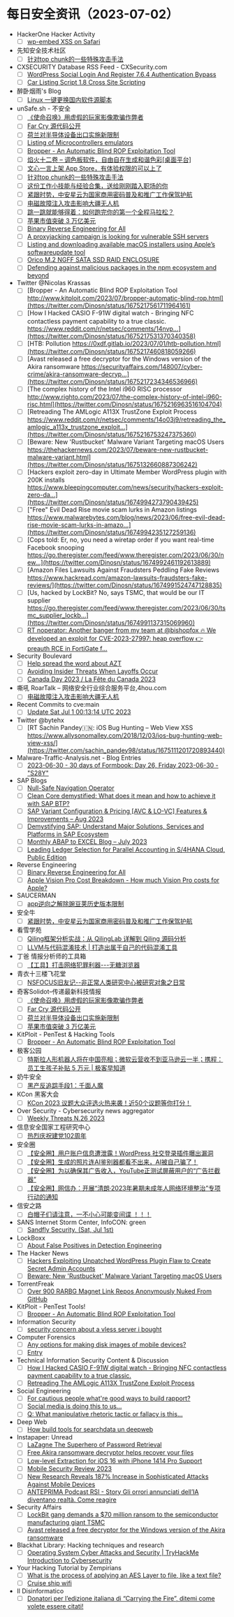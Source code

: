 # 每日安全资讯（2023-07-02）

- HackerOne Hacker Activity
  - [ ] [wp-embed XSS on Safari](https://hackerone.com/reports/1238528)
- 先知安全技术社区
  - [ ] [针对top chunk的一些特殊攻击手法](https://xz.aliyun.com/t/12648)
- CXSECURITY Database RSS Feed - CXSecurity.com
  - [ ] [WordPress Social Login And Register 7.6.4 Authentication Bypass](https://cxsecurity.com/issue/WLB-2023070002)
  - [ ] [Car Listing Script 1.8 Cross Site Scripting](https://cxsecurity.com/issue/WLB-2023070001)
- 醉卧烟雨's Blog
  - [ ] [Linux 一键更换国内软件源脚本](https://blog.cctv.com.im/4236)
- unSafe.sh - 不安全
  - [ ] [《使命召唤》用虚假的玩家影像欺骗作弊者](https://buaq.net/go-170963.html)
  - [ ] [Far Cry 源代码公开](https://buaq.net/go-170964.html)
  - [ ] [荷兰对半导体设备出口实施新限制](https://buaq.net/go-170965.html)
  - [ ] [Listing of Microcontrollers emulators](https://buaq.net/go-170959.html)
  - [ ] [Bropper - An Automatic Blind ROP Exploitation Tool](https://buaq.net/go-170960.html)
  - [ ] [焰火十二卷 – 调色板软件，自由自在生成和谐色彩[桌面平台]](https://buaq.net/go-170956.html)
  - [ ] [文心一言上架 App Store，有体验权限的可以上了](https://buaq.net/go-170955.html)
  - [ ] [针对top chunk的一些特殊攻击手法](https://buaq.net/go-170952.html)
  - [ ] [这份工作小技能与经验合集，送给刚刚踏入职场的你](https://buaq.net/go-170951.html)
  - [ ] [紧跟时势，中安星云为国家商用密码普及和推广工作保驾护航](https://buaq.net/go-170950.html)
  - [ ] [电磁故障注入攻击影响大疆无人机](https://buaq.net/go-170948.html)
  - [ ] [跳一跳就能够得着：如何跑完你的第一个全程马拉松？](https://buaq.net/go-170947.html)
  - [ ] [苹果市值突破 3 万亿美元](https://buaq.net/go-170945.html)
  - [ ] [Binary Reverse Engineering for All](https://buaq.net/go-170941.html)
  - [ ] [A proxyjacking campaign is looking for vulnerable SSH servers](https://buaq.net/go-170936.html)
  - [ ] [Listing and downloading available macOS installers using Apple’s softwareupdate tool](https://buaq.net/go-170932.html)
  - [ ] [Orico M.2 NGFF SATA SSD RAID ENCLOSURE](https://buaq.net/go-170930.html)
  - [ ] [Defending against malicious packages in the npm ecosystem and beyond](https://buaq.net/go-170928.html)
- Twitter @Nicolas Krassas
  - [ ] [Bropper - An Automatic Blind ROP Exploitation Tool http://www.kitploit.com/2023/07/bropper-automatic-blind-rop.html](https://twitter.com/Dinosn/status/1675217561711964161)
  - [ ] [How I Hacked CASIO F-91W digital watch - Bringing NFC contactless payment capability to a true classic. https://www.reddit.com/r/netsec/comments/14nvp...](https://twitter.com/Dinosn/status/1675217531370340358)
  - [ ] [HTB: Pollution https://0xdf.gitlab.io/2023/07/01/htb-pollution.html](https://twitter.com/Dinosn/status/1675217460818059266)
  - [ ] [Avast released a free decryptor for the Windows version of the Akira ransomware https://securityaffairs.com/148007/cyber-crime/akira-ransomware-decryp...](https://twitter.com/Dinosn/status/1675217234346536966)
  - [ ] [The complex history of the Intel i960 RISC processor http://www.righto.com/2023/07/the-complex-history-of-intel-i960-risc.html](https://twitter.com/Dinosn/status/1675216963516104704)
  - [ ] [Retreading The AMLogic A113X TrustZone Exploit Process https://www.reddit.com/r/netsec/comments/14o03j9/retreading_the_amlogic_a113x_trustzone_exploit...](https://twitter.com/Dinosn/status/1675216753247375360)
  - [ ] [Beware: New 'Rustbucket' Malware Variant Targeting macOS Users https://thehackernews.com/2023/07/beware-new-rustbucket-malware-variant.html](https://twitter.com/Dinosn/status/1675132660887306242)
  - [ ] [Hackers exploit zero-day in Ultimate Member WordPress plugin with 200K installs https://www.bleepingcomputer.com/news/security/hackers-exploit-zero-da...](https://twitter.com/Dinosn/status/1674994273790439425)
  - [ ] ["Free" Evil Dead Rise movie scam lurks in Amazon listings https://www.malwarebytes.com/blog/news/2023/06/free-evil-dead-rise-movie-scam-lurks-in-amazo...](https://twitter.com/Dinosn/status/1674994235127259136)
  - [ ] [Cops told: Er, no, you need a wiretap order if you want real-time Facebook snooping https://go.theregister.com/feed/www.theregister.com/2023/06/30/new...](https://twitter.com/Dinosn/status/1674992461192613889)
  - [ ] [Amazon Files Lawsuits Against Fraudsters Peddling Fake Reviews https://www.hackread.com/amazon-lawsuits-fraudsters-fake-reviews/](https://twitter.com/Dinosn/status/1674991524747128835)
  - [ ] [Us, hacked by LockBit? No, says TSMC, that would be our IT supplier https://go.theregister.com/feed/www.theregister.com/2023/06/30/tsmc_supplier_lockb...](https://twitter.com/Dinosn/status/1674991137315069960)
  - [ ] [RT noperator: Another banger from my team at @bishopfox 🔥 We developed an exploit for CVE-2023-27997: heap overflow 👉 preauth RCE in FortiGate f...](https://twitter.com/noperator/status/1674959251435925504)
- Security Boulevard
  - [ ] [Help spread the word about AZT](https://securityboulevard.com/2023/07/help-spread-the-word-about-azt/)
  - [ ] [Avoiding Insider Threats When Layoffs Occur](https://securityboulevard.com/2023/07/avoiding-insider-threats-when-layoffs-occur/)
  - [ ] [Canada Day 2023 / La Fête du Canada 2023](https://securityboulevard.com/2023/07/canada-day-2023-la-fete-du-canada-2023/)
- 嘶吼 RoarTalk – 网络安全行业综合服务平台,4hou.com
  - [ ] [电磁故障注入攻击影响大疆无人机](https://www.4hou.com/posts/9A3z)
- Recent Commits to cve:main
  - [ ] [Update Sat Jul  1 00:13:14 UTC 2023](https://github.com/trickest/cve/commit/b7289a51eb270afae40953ac36a323f6c1eb9d52)
- Twitter @bytehx
  - [ ] [RT Sachin Pandey🇮🇳: iOS Bug Hunting – Web View XSS https://www.allysonomalley.com/2018/12/03/ios-bug-hunting-web-view-xss/](https://twitter.com/sachin_pandey98/status/1675111201720893440)
- Malware-Traffic-Analysis.net - Blog Entries
  - [ ] [2023-06-30 - 30 days of Formbook: Day 26, Friday 2023-06-30 - "S28Y"](https://www.malware-traffic-analysis.net/2023/06/30/index.html)
- SAP Blogs
  - [ ] [Null-Safe Navigation Operator](https://blogs.sap.com/2023/07/01/null-safe-navigation-operator/)
  - [ ] [Clean Core demystified: What does it mean and how to achieve it with SAP BTP?](https://blogs.sap.com/2023/07/01/clean-core-demystified-what-does-it-mean-and-how-to-achieve-it-with-sap-btp/)
  - [ ] [SAP Variant Configuration & Pricing [AVC & LO-VC] Features & Improvements – Aug 2023](https://blogs.sap.com/2023/07/01/sap-variant-configuration-pricing-avc-lo-vc-features-improvements-aug-2023/)
  - [ ] [Demystifying SAP: Understand Major Solutions, Services and Platforms in SAP Ecosystem](https://blogs.sap.com/2023/07/01/demystifying-sap-understand-major-solutions-services-and-platforms-in-sap-ecosystem/)
  - [ ] [Monthly ABAP to EXCEL Blog – July 2023](https://blogs.sap.com/2023/07/01/monthly-abap-to-excel-blog-july-2023/)
  - [ ] [Leading Ledger Selection for Parallel Accounting in S/4HANA Cloud, Public Edition](https://blogs.sap.com/2023/07/01/leading-ledger-selection-for-parallel-accounting-in-s-4hana-cloud-public-edition/)
- Reverse Engineering
  - [ ] [Binary Reverse Engineering for All](https://www.reddit.com/r/ReverseEngineering/comments/14ngtcb/binary_reverse_engineering_for_all/)
  - [ ] [Apple Vision Pro Cost Breakdown - How much Vision Pro costs for Apple?](https://www.reddit.com/r/ReverseEngineering/comments/14o3l8l/apple_vision_pro_cost_breakdown_how_much_vision/)
- SAUCERMAN
  - [ ] [app逆向之解除豌豆荚历史版本限制](https://saucer-man.com/information_security/1050.html)
- 安全牛
  - [ ] [紧跟时势，中安星云为国家商用密码普及和推广工作保驾护航](https://www.aqniu.com/vendor/97363.html)
- 看雪学苑
  - [ ] [Qiling框架分析实战：从 QilingLab 详解到 Qiling 源码分析](https://mp.weixin.qq.com/s?__biz=MjM5NTc2MDYxMw==&mid=2458508400&idx=1&sn=1073732f4cbbfddd59c515cd85d102d8&chksm=b18eecfa86f965ecd9d375f0ce33c59aa4b4dbc3ab3c12c125770280cb106897730900d45255&scene=58&subscene=0#rd)
  - [ ] [LLVM与代码混淆技术 | 打造出属于自己的代码混淆工具](https://mp.weixin.qq.com/s?__biz=MjM5NTc2MDYxMw==&mid=2458508400&idx=2&sn=b379b19745e1e5a76744d5a8aa63621a&chksm=b18eecfa86f965eca5544ae86733065226eed26f90e82f59c46722fca9a412f7c49fabe71275&scene=58&subscene=0#rd)
- 丁爸 情报分析师的工具箱
  - [ ] [【工具】打击网络犯罪利器---无糖浏览器](https://mp.weixin.qq.com/s?__biz=MzI2MTE0NTE3Mw==&mid=2651137016&idx=1&sn=02a1bec34d4c1a99ed9512a8a2c1284b&chksm=f1af54c2c6d8ddd4d11247d1d6d8c0672f849c6928ac8a63892e686a5849e0a5b54b7b4cbf24&scene=58&subscene=0#rd)
- 青衣十三楼飞花堂
  - [ ] [NSFOCUS旧友记--非正常人类研究中心被研究对象之日常](https://mp.weixin.qq.com/s?__biz=MzUzMjQyMDE3Ng==&mid=2247486674&idx=1&sn=10e7012fe7b163f895025fb494b99ca8&chksm=fab2cfedcdc546fb891ea0a3eb8ddb9e3f8fd7d3abb3decfacaae4ed6c0f6504077beb4b5059&scene=58&subscene=0#rd)
- 奇客Solidot–传递最新科技情报
  - [ ] [《使命召唤》用虚假的玩家影像欺骗作弊者](https://www.solidot.org/story?sid=75395)
  - [ ] [Far Cry 源代码公开](https://www.solidot.org/story?sid=75394)
  - [ ] [荷兰对半导体设备出口实施新限制](https://www.solidot.org/story?sid=75393)
  - [ ] [苹果市值突破 3 万亿美元](https://www.solidot.org/story?sid=75392)
- KitPloit - PenTest & Hacking Tools
  - [ ] [Bropper - An Automatic Blind ROP Exploitation Tool](http://www.kitploit.com/2023/07/bropper-automatic-blind-rop.html)
- 极客公园
  - [ ] [特斯拉人形机器人将在中国亮相；微软云营收不到亚马逊云一半；携程：员工生孩子补贴 5 万元 | 极客早知道](https://mp.weixin.qq.com/s?__biz=MTMwNDMwODQ0MQ==&mid=2652997358&idx=1&sn=70b2b95d76d7c8d1690c30890308321e&chksm=7e54fb584923724e03bedf998edd4ba3846c342bac1043786cd48b5a648dc41a8cb7634c105a&scene=58&subscene=0#rd)
- 奶牛安全
  - [ ] [黑产反追踪手段1：千面人魔](https://mp.weixin.qq.com/s?__biz=MzU4NjY0NTExNA==&mid=2247489555&idx=1&sn=2e7aaf532933493609432ab87bd13679&chksm=fdf97306ca8efa1069676a01c25c758f129e98e246be16e332feb47b09c4fcb131b50942b826&scene=58&subscene=0#rd)
- KCon 黑客大会
  - [ ] [KCon 2023 议题大众评选火热来袭！近50个议题等你打分！](https://mp.weixin.qq.com/s?__biz=MzIzOTAwNzc1OQ==&mid=2651136388&idx=1&sn=1b67f8d6ff1a1b0d0ae86c4cc51bb139&chksm=f2c120e4c5b6a9f2d82d4b00ed0422d187ef4643a9ecc44e2cc546c4eae5ecb417bea4965f94&scene=58&subscene=0#rd)
- Over Security - Cybersecurity news aggregator
  - [ ] [Weekly Threats N.26 2023](https://www.ts-way.com/it/weekly-threats/2023/06/30/weekly-threats-n-26-2023/)
- 信息安全国家工程研究中心
  - [ ] [热烈庆祝建党102周年](https://mp.weixin.qq.com/s?__biz=MzU5OTQ0NzY3Ng==&mid=2247494200&idx=1&sn=4612c20fbf908ca7c494ab5791f78004&chksm=feb66b2bc9c1e23d51a471f5bb5574b9e74761d72eacfdf6fe50e3ffaacb8d8f571e8c935e46&scene=58&subscene=0#rd)
- 安全圈
  - [ ] [【安全圈】用户账户信息遭泄露！WordPress 社交登录插件曝出漏洞](https://mp.weixin.qq.com/s?__biz=MzIzMzE4NDU1OQ==&mid=2652038343&idx=1&sn=f0f908f052f9183d2cd720a5688663ef&chksm=f36fc887c4184191960ee25208e9ac774f30981ca3ec187af83f622376a5fe0e34ed1c893cbd&scene=58&subscene=0#rd)
  - [ ] [【安全圈】生成的照片连AI鉴别器都看不出来，AI被自己骗了！](https://mp.weixin.qq.com/s?__biz=MzIzMzE4NDU1OQ==&mid=2652038343&idx=2&sn=6d254368e4c4b7b7ee94ac58c1f26d1b&chksm=f36fc887c4184191769b11e9107b51c9acb4bc42875eddb67ff27c592f534cd71b71004f0607&scene=58&subscene=0#rd)
  - [ ] [【安全圈】为以确保其广告收入，YouTube正测试屏蔽用户的“广告拦截器”](https://mp.weixin.qq.com/s?__biz=MzIzMzE4NDU1OQ==&mid=2652038343&idx=3&sn=665332e66f1eb899387fb91a6119025d&chksm=f36fc887c4184191b08c71b59074549ff35d6377554028ae1598fbfdcb032859c82c71557701&scene=58&subscene=0#rd)
  - [ ] [【安全圈】网信办：开展“清朗·2023年暑期未成年人网络环境整治”专项行动的通知](https://mp.weixin.qq.com/s?__biz=MzIzMzE4NDU1OQ==&mid=2652038343&idx=4&sn=0fc566d4fd6ae66224cc3674c11944eb&chksm=f36fc887c41841917ab5c742bbd0b538e15c6b335ed483d0d038ab3564c0c618d24a169503f7&scene=58&subscene=0#rd)
- 信安之路
  - [ ] [白帽子们请注意，一不小心可能变间谍 ！！！](https://mp.weixin.qq.com/s?__biz=MzI5MDQ2NjExOQ==&mid=2247498789&idx=1&sn=dcb1f0317963b8d19c413eb9ae9aa201&chksm=ec1dcc0ddb6a451b998ccecf95bdd1a3a67a2d535032291d1192659a30759b51332eaf30242a&scene=58&subscene=0#rd)
- SANS Internet Storm Center, InfoCON: green
  - [ ] [Sandfly Security, (Sat, Jul 1st)](https://isc.sans.edu/diary/rss/29998)
- LockBoxx
  - [ ] [About False Positives in Detection Engineering](http://lockboxx.blogspot.com/2023/06/about-false-positives-in-detection.html)
- The Hacker News
  - [ ] [Hackers Exploiting Unpatched WordPress Plugin Flaw to Create Secret Admin Accounts](https://thehackernews.com/2023/07/unpatched-wordpress-plugin-flaw-could.html)
  - [ ] [Beware: New 'Rustbucket' Malware Variant Targeting macOS Users](https://thehackernews.com/2023/07/beware-new-rustbucket-malware-variant.html)
- TorrentFreak
  - [ ] [Over 900 RARBG Magnet Link Repos Anonymously Nuked From GitHub](https://torrentfreak.com/over-900-rarbg-magnet-link-repos-anonymously-nuked-from-github-230701/)
- KitPloit - PenTest Tools!
  - [ ] [Bropper - An Automatic Blind ROP Exploitation Tool](http://www.kitploit.com/2023/07/bropper-automatic-blind-rop.html)
- Information Security
  - [ ] [security concern about a vless server i bought](https://www.reddit.com/r/Information_Security/comments/14o5wsz/security_concern_about_a_vless_server_i_bought/)
- Computer Forensics
  - [ ] [Any options for making disk images of mobile devices?](https://www.reddit.com/r/computerforensics/comments/14nhb3r/any_options_for_making_disk_images_of_mobile/)
  - [ ] [Entry](https://www.reddit.com/r/computerforensics/comments/14nm79l/entry/)
- Technical Information Security Content & Discussion
  - [ ] [How I Hacked CASIO F-91W digital watch - Bringing NFC contactless payment capability to a true classic.](https://www.reddit.com/r/netsec/comments/14nvp2w/how_i_hacked_casio_f91w_digital_watch_bringing/)
  - [ ] [Retreading The AMLogic A113X TrustZone Exploit Process](https://www.reddit.com/r/netsec/comments/14o03j9/retreading_the_amlogic_a113x_trustzone_exploit/)
- Social Engineering
  - [ ] [For cautious people what're good ways to build rapport?](https://www.reddit.com/r/SocialEngineering/comments/14o43mt/for_cautious_people_whatre_good_ways_to_build/)
  - [ ] [Social media is doing this to us...](https://www.reddit.com/r/SocialEngineering/comments/14o8a5e/social_media_is_doing_this_to_us/)
  - [ ] [Q: What manipulative rhetoric tactic or fallacy is this...](https://www.reddit.com/r/SocialEngineering/comments/14nt4po/q_what_manipulative_rhetoric_tactic_or_fallacy_is/)
- Deep Web
  - [ ] [How build tools for searchdata un deepweb](https://www.reddit.com/r/deepweb/comments/14o57t8/how_build_tools_for_searchdata_un_deepweb/)
- Instapaper: Unread
  - [ ] [LaZagne The Superhero of Password Retrieval](https://cyberwarzone.com/lazagne-the-superhero-of-password-retrieval/)
  - [ ] [Free Akira ransomware decryptor helps recover your files](https://www.bleepingcomputer.com/news/security/free-akira-ransomware-decryptor-helps-recover-your-files/)
  - [ ] [Low-level Extraction for iOS 16 with iPhone 1414 Pro Support](https://blog.elcomsoft.com/2023/06/low-level-extraction-for-ios-16-with-iphone-14-14-pro-support/)
  - [ ] [Mobile Security Review 2023](https://www.av-comparatives.org/mobile-security-review-2023/)
  - [ ] [New Research Reveals 187% Increase in Sophisticated Attacks Against Mobile Devices](https://cybersecuritynews.com/mobile-threat-report/)
  - [ ] [ANTEPRIMA Podcast RSI - Story Gli orrori annunciati dell’IA diventano realtà. Come reagire](https://attivissimo.blogspot.com/2023/06/podcast-rsi-story-gli-orrori-annunciati.html)
- Security Affairs
  - [ ] [LockBit gang demands a $70 million ransom to the semiconductor manufacturing giant TSMC](https://securityaffairs.com/148022/cyber-crime/tsmc-lockbit-ransomware.html)
  - [ ] [Avast released a free decryptor for the Windows version of the Akira ransomware](https://securityaffairs.com/148007/cyber-crime/akira-ransomware-decryptor.html)
- Blackhat Library: Hacking techniques and research
  - [ ] [Operating System Cyber Attacks and Security | TryHackMe Introduction to Cybersecurity](https://www.reddit.com/r/blackhat/comments/14nwi4s/operating_system_cyber_attacks_and_security/)
- Your Hacking Tutorial by Zempirians
  - [ ] [What is the process of applying an AES Layer to file, like a text file?](https://www.reddit.com/r/HowToHack/comments/14nz1kv/what_is_the_process_of_applying_an_aes_layer_to/)
  - [ ] [Cruise ship wifi](https://www.reddit.com/r/HowToHack/comments/14nogqe/cruise_ship_wifi/)
- Il Disinformatico
  - [ ] [Donatori per l’edizione italiana di “Carrying the Fire”, ditemi come volete essere citati!](http://attivissimo.blogspot.com/2023/07/donatori-per-ledizione-italiana-di.html)
